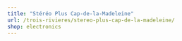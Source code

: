 ```yaml
---
title: "Stéréo Plus Cap-de-la-Madeleine"
url: /trois-rivieres/stereo-plus-cap-de-la-madeleine/
shop: electronics
---
```

